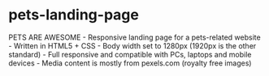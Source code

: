 # pets-landing-page

PETS ARE AWESOME - Responsive landing page for a pets-related website
		 - Written in HTML5 + CSS
		 - Body width set to 1280px (1920px is the other standard)
		 - Full responsive and compatible with PCs, laptops and mobile devices
		 - Media content is mostly from pexels.com (royalty free images)
